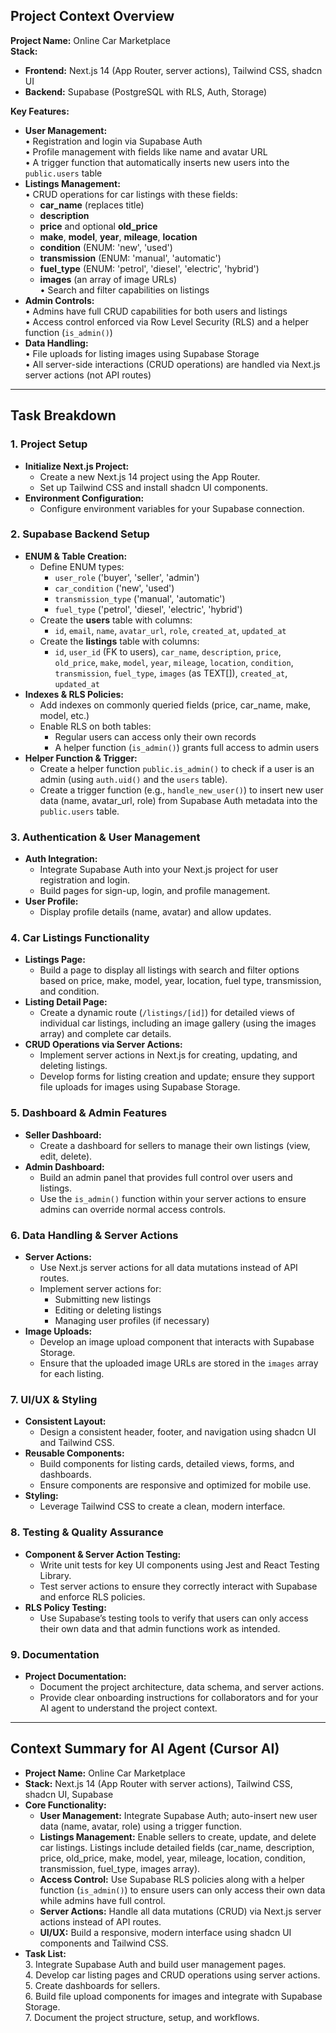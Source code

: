 ## Project Context Overview

**Project Name:** Online Car Marketplace  
**Stack:**  
- **Frontend:** Next.js 14 (App Router, server actions), Tailwind CSS, shadcn UI  
- **Backend:** Supabase (PostgreSQL with RLS, Auth, Storage)  

**Key Features:**  
- **User Management:**  
  • Registration and login via Supabase Auth  
  • Profile management with fields like name and avatar URL  
  • A trigger function that automatically inserts new users into the `public.users` table  
- **Listings Management:**  
  • CRUD operations for car listings with these fields:  
    - **car_name** (replaces title)  
    - **description**  
    - **price** and optional **old_price**  
    - **make**, **model**, **year**, **mileage**, **location**  
    - **condition** (ENUM: 'new', 'used')  
    - **transmission** (ENUM: 'manual', 'automatic')  
    - **fuel_type** (ENUM: 'petrol', 'diesel', 'electric', 'hybrid')  
    - **images** (an array of image URLs)  
  • Search and filter capabilities on listings  
- **Admin Controls:**  
  • Admins have full CRUD capabilities for both users and listings  
  • Access control enforced via Row Level Security (RLS) and a helper function (`is_admin()`)  
- **Data Handling:**  
  • File uploads for listing images using Supabase Storage  
  • All server-side interactions (CRUD operations) are handled via Next.js server actions (not API routes)

---

## Task Breakdown

### 1. Project Setup
- **Initialize Next.js Project:**  
  - Create a new Next.js 14 project using the App Router.  
  - Set up Tailwind CSS and install shadcn UI components.
- **Environment Configuration:**  
  - Configure environment variables for your Supabase connection.

### 2. Supabase Backend Setup
- **ENUM & Table Creation:**  
  - Define ENUM types:  
    - `user_role` ('buyer', 'seller', 'admin')  
    - `car_condition` ('new', 'used')  
    - `transmission_type` ('manual', 'automatic')  
    - `fuel_type` ('petrol', 'diesel', 'electric', 'hybrid')  
  - Create the **users** table with columns:  
    - `id`, `email`, `name`, `avatar_url`, `role`, `created_at`, `updated_at`  
  - Create the **listings** table with columns:  
    - `id`, `user_id` (FK to users), `car_name`, `description`, `price`, `old_price`, `make`, `model`, `year`, `mileage`, `location`, `condition`, `transmission`, `fuel_type`, `images` (as TEXT[]), `created_at`, `updated_at`
- **Indexes & RLS Policies:**  
  - Add indexes on commonly queried fields (price, car_name, make, model, etc.)  
  - Enable RLS on both tables:  
    - Regular users can access only their own records  
    - A helper function (`is_admin()`) grants full access to admin users
- **Helper Function & Trigger:**  
  - Create a helper function `public.is_admin()` to check if a user is an admin (using `auth.uid()` and the `users` table).  
  - Create a trigger function (e.g., `handle_new_user()`) to insert new user data (name, avatar_url, role) from Supabase Auth metadata into the `public.users` table.

### 3. Authentication & User Management
- **Auth Integration:**  
  - Integrate Supabase Auth into your Next.js project for user registration and login.  
  - Build pages for sign-up, login, and profile management.
- **User Profile:**  
  - Display profile details (name, avatar) and allow updates.

### 4. Car Listings Functionality
- **Listings Page:**  
  - Build a page to display all listings with search and filter options based on price, make, model, year, location, fuel type, transmission, and condition.
- **Listing Detail Page:**  
  - Create a dynamic route (`/listings/[id]`) for detailed views of individual car listings, including an image gallery (using the images array) and complete car details.
- **CRUD Operations via Server Actions:**  
  - Implement server actions in Next.js for creating, updating, and deleting listings.  
  - Develop forms for listing creation and update; ensure they support file uploads for images using Supabase Storage.

### 5. Dashboard & Admin Features
- **Seller Dashboard:**  
  - Create a dashboard for sellers to manage their own listings (view, edit, delete).
- **Admin Dashboard:**  
  - Build an admin panel that provides full control over users and listings.  
  - Use the `is_admin()` function within your server actions to ensure admins can override normal access controls.

### 6. Data Handling & Server Actions
- **Server Actions:**  
  - Use Next.js server actions for all data mutations instead of API routes.  
  - Implement server actions for:  
    - Submitting new listings  
    - Editing or deleting listings  
    - Managing user profiles (if necessary)
- **Image Uploads:**  
  - Develop an image upload component that interacts with Supabase Storage.  
  - Ensure that the uploaded image URLs are stored in the `images` array for each listing.

### 7. UI/UX & Styling
- **Consistent Layout:**  
  - Design a consistent header, footer, and navigation using shadcn UI and Tailwind CSS.
- **Reusable Components:**  
  - Build components for listing cards, detailed views, forms, and dashboards.  
  - Ensure components are responsive and optimized for mobile use.
- **Styling:**  
  - Leverage Tailwind CSS to create a clean, modern interface.

### 8. Testing & Quality Assurance
- **Component & Server Action Testing:**  
  - Write unit tests for key UI components using Jest and React Testing Library.  
  - Test server actions to ensure they correctly interact with Supabase and enforce RLS policies.
- **RLS Policy Testing:**  
  - Use Supabase’s testing tools to verify that users can only access their own data and that admin functions work as intended.

### 9. Documentation
- **Project Documentation:**  
  - Document the project architecture, data schema, and server actions.  
  - Provide clear onboarding instructions for collaborators and for your AI agent to understand the project context.

---

## Context Summary for AI Agent (Cursor AI)

- **Project Name:** Online Car Marketplace  
- **Stack:** Next.js 14 (App Router with server actions), Tailwind CSS, shadcn UI, Supabase  
- **Core Functionality:**  
  - **User Management:** Integrate Supabase Auth; auto-insert new user data (name, avatar, role) using a trigger function.  
  - **Listings Management:** Enable sellers to create, update, and delete car listings. Listings include detailed fields (car_name, description, price, old_price, make, model, year, mileage, location, condition, transmission, fuel_type, images array).  
  - **Access Control:** Use Supabase RLS policies along with a helper function (`is_admin()`) to ensure users can only access their own data while admins have full control.  
  - **Server Actions:** Handle all data mutations (CRUD) via Next.js server actions instead of API routes.  
  - **UI/UX:** Build a responsive, modern interface using shadcn UI components and Tailwind CSS.  
- **Task List:**   
  3. Integrate Supabase Auth and build user management pages.  
  4. Develop car listing pages and CRUD operations using server actions.  
  5. Create dashboards for sellers.  
  6. Build file upload components for images and integrate with Supabase Storage.  
  7. Document the project structure, setup, and workflows.
